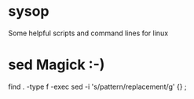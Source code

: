 # sysop
Some helpful scripts and command lines for linux

# sed Magick :-)
find . -type f -exec sed -i 's/pattern/replacement/g' {} \;
